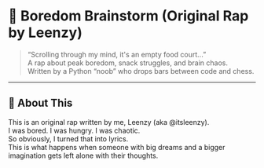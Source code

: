 # 🧠 Boredom Brainstorm (Original Rap by Leenzy)

> “Scrolling through my mind, it's an empty food court...”  
> A rap about peak boredom, snack struggles, and brain chaos.  
> Written by a Python “noob” who drops bars between code and chess.

---

## 🎤 About This

This is an original rap written by me, Leenzy (aka @itsleenzy).  
I was bored. I was hungry. I was chaotic.  
So obviously, I turned that into lyrics.  
This is what happens when someone with big dreams and a bigger imagination gets left alone with their thoughts.
